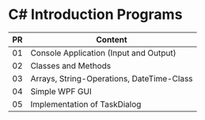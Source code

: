 # C# Introduction Programs

| PR | Content |
|-|-|
| 01 | Console Application (Input and Output)|
| 02 | Classes and Methods |
| 03 | Arrays, String-Operations, DateTime-Class|
| 04 | Simple WPF GUI |
| 05 | Implementation of TaskDialog |